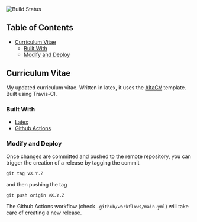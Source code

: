 <!-- PROJECT SHIELDS -->
![Build Status](https://github.com/marcodenisi/cv/workflows/Build%20CV/badge.svg)

<!-- TABLE OF CONTENTS -->
## Table of Contents

* [Curriculum Vitae](#curriculum-vitae)
  * [Built With](#built-with)
  * [Modify and Deploy](#modify-and-deploy)

<!-- ABOUT THE PROJECT -->
## Curriculum Vitae
My updated curriculum vitae. Written in latex, it uses the [AltaCV](https://github.com/liantze/AltaCV) template. Built using Travis-CI.

### Built With
* [Latex](https://www.latex-project.org/)
* [Github Actions](https://github.com/features/actions)

### Modify and Deploy
Once changes are committed and pushed to the remote repository, you can trigger the creation of a release by tagging the commit 

`git tag vX.Y.Z`

and then pushing the tag

`git push origin vX.Y.Z`

The Github Actions workflow (check `.github/workflows/main.yml`) will take care of creating a new release. 